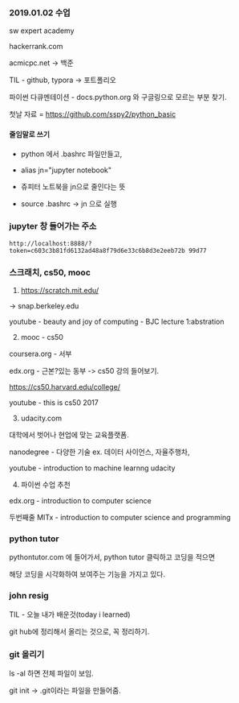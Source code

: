 ### 2019.01.02 수업

sw expert academy

hackerrank.com

acmicpc.net -> 백준

TIL - github, typora -> 포트폴리오

파이썬 다큐멘테이션 - docs.python.org 와 구글링으로 모르는 부분 찾기.

첫날 자료 = https://github.com/sspy2/python_basic



#### 줄임말로 쓰기

* python 에서 .bashrc 파일만들고,
* alias jn="jupyter notebook"

* 쥬피터 노트북을 jn으로 줄인다는 뜻
* source .bashrc -> jn 으로 실행



### jupyter 창 들어가는 주소

`http://localhost:8888/?token=c603c3b81fd6132ad48a8f79d6e33c6b8d3e2eeb72b
99d77                                                                           `



### 스크래치, cs50, mooc

1) https://scratch.mit.edu/

-> snap.berkeley.edu

youtube - beauty and joy of computing - BJC lecture 1:abstration



2) mooc - cs50

coursera.org - 서부

edx.org - 근본?있는 동부 -> cs50 강의 들어보기.

https://cs50.harvard.edu/college/

youtube  - this is cs50 2017



3) udacity.com

대학에서 벗어나 현업에 맞는 교육플랫폼.

nanodegree - 다양한 기술 ex. 데이터 사이언스, 자율주행차, 

youtube - introduction to machine learnng udacity



4) 파이썬 수업 추천

edx.org - introduction to computer science

두번째줄 MITx - introduction to computer science and programming



### python tutor

pythontutor.com 에 들어가서, python tutor 클릭하고 코딩을 적으면

해당 코딩을 시각화하여 보여주는 기능을 가지고 있다.



### john resig

TIL - 오늘 내가 배운것(today i learned)

git hub에 정리해서 올리는 것으로, 꼭 정리하기.



### git 올리기

ls -al 하면 전체 파일이 보임.

git init -> .git이라는 파일을 만들어줌.

